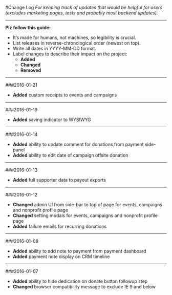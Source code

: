 #Change Log
*For keeping track of updates that would be helpful for users (excludes marketing pages, tests and probably most backend updates).* 

---
**Plz follow this guide:**

- It’s made for humans, not machines, so legibility is crucial.
- List releases in reverse-chronological order (newest on top).
- Write all dates in YYYY-MM-DD format.
- Label changes to describe their impact on the project:
	- **Added**  
	- **Changed** 
	- **Removed**


---

###2016-01-21 
- **Added** custom receipts to events and campaigns

---

###2016-01-19 
- **Added** saving indicator to WYSIWYG

---

###2016-01-14 
- **Added** ability to update comment for donations from payment side-panel
- **Added** ability to edit date of campaign offsite donation

---  

###2016-01-13 
- **Added** full supporter data to payout exports

---  

###2016-01-12
- **Changed** admin UI from side-bar to top of page for events, campaigns and nonprofit profile page
- **Changed** setting modals for events, campaigns and nonprofit profile page
- **Added** failure emails for recurring donations

---  

###2016-01-08 
- **Added** ability to add note to payment from payment dashboard
- **Added** payment note display on CRM timeline

---  

###2016-01-07
- **Added** ability to hide dedication on donate button followup step
- **Changed** browser compatibility message to exclude IE 9 and below
